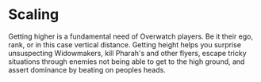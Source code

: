 # Scaling

Getting higher is a fundamental need of Overwatch players. Be it their ego, rank, 
or in this case vertical distance. Getting height helps you surprise unsuspecting 
Widowmakers, kill Pharah's and other flyers, escape tricky situations through enemies 
not being able to get to the high ground, and assert dominance by beating on peoples heads.